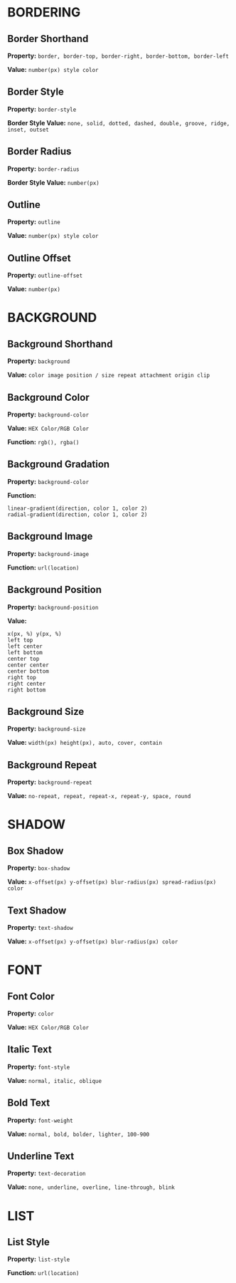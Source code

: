 # BORDERING

## Border Shorthand

**Property:** `border, border-top, border-right, border-bottom, border-left`

**Value:** `number(px) style color`

## Border Style

**Property:** `border-style`

**Border Style Value:** `none, solid, dotted, dashed, double, groove, ridge, inset, outset`

## Border Radius

**Property:** `border-radius`

**Border Style Value:** `number(px)`

## Outline

**Property:** `outline`

**Value:** `number(px) style color`

## Outline Offset

**Property:** `outline-offset`

**Value:** `number(px)`

# BACKGROUND

## Background Shorthand

**Property:** `background`

**Value:** `color image position / size repeat attachment origin clip`

## Background Color

**Property:** `background-color`

**Value:** `HEX Color/RGB Color`

**Function:** `rgb(), rgba()`

## Background Gradation

**Property:** `background-color`

**Function:**

```
linear-gradient(direction, color 1, color 2)
radial-gradient(direction, color 1, color 2)
```
## Background Image

**Property:** `background-image`

**Function:** `url(location)`

## Background Position

**Property:** `background-position`

**Value:** 

```
x(px, %) y(px, %)
left top
left center
left bottom
center top
center center
center bottom
right top
right center
right bottom
```

## Background Size

**Property:** `background-size`

**Value:** `width(px) height(px), auto, cover, contain`

## Background Repeat

**Property:** `background-repeat`

**Value:** `no-repeat, repeat, repeat-x, repeat-y, space, round`

# SHADOW

## Box Shadow

**Property:** `box-shadow`

**Value:** `x-offset(px) y-offset(px) blur-radius(px) spread-radius(px) color`

## Text Shadow

**Property:** `text-shadow`

**Value:** `x-offset(px) y-offset(px) blur-radius(px) color`

# FONT

## Font Color

**Property:** `color`

**Value:** `HEX Color/RGB Color`

## Italic Text

**Property:** `font-style`

**Value:** `normal, italic, oblique`

## Bold Text

**Property:** `font-weight`

**Value:** `normal, bold, bolder, lighter, 100-900`

## Underline Text

**Property:** `text-decoration`

**Value:** `none, underline, overline, line-through, blink`

# LIST

## List Style

**Property:** `list-style`

**Function:** `url(location)`
